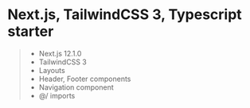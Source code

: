 # Next.js, TailwindCSS 3, Typescript starter

>- Next.js 12.1.0
>- TailwindCSS 3
>- Layouts
>- Header, Footer components
>- Navigation component
>- @/ imports

